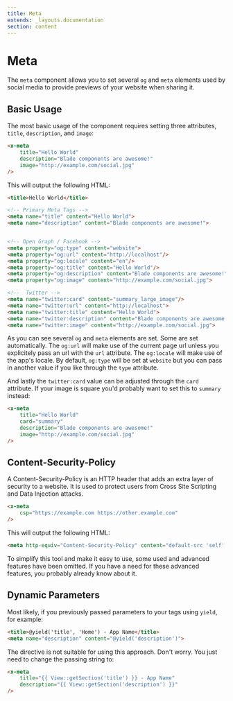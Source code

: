 ```yaml
---
title: Meta
extends: _layouts.documentation
section: content
---
```


# Meta

The `meta` component allows you to set several `og` and `meta` elements used by social media to provide previews of your website when sharing it.


## Basic Usage

The most basic usage of the component requires setting three attributes, `title`, `description`, and `image`:

```html
<x-meta
    title="Hello World"
    description="Blade components are awesome!"
    image="http://example.com/social.jpg"
/>
```

This will output the following HTML:

```html
<title>Hello World</title>

<!-- Primary Meta Tags -->
<meta name="title" content="Hello World">
<meta name="description" content="Blade components are awesome!">


<!-- Open Graph / Facebook -->
<meta property="og:type" content="website">
<meta property="og:url" content="http://localhost"/>
<meta property="og:locale" content="en"/>
<meta property="og:title" content="Hello World"/>
<meta property="og:description" content="Blade components are awesome!">
<meta property="og:image" content="http://example.com/social.jpg">

<!--  Twitter -->
<meta name="twitter:card" content="summary_large_image"/>
<meta name="twitter:url" content="http://localhost">
<meta name="twitter:title" content="Hello World">
<meta name="twitter:description" content="Blade components are awesome!">
<meta name="twitter:image" content="http://example.com/social.jpg">
```

As you can see several `og` and `meta` elements are set. Some are set automatically. The `og:url` will make use of the current page url unless you explicitely pass an url with the `url` attribute. The `og:locale` will make use of the app's locale. By default, `og:type` will be set at `website` but you can pass in another value if you like through the `type` attribute.

And lastly the `twitter:card` value can be adjusted through the `card` attribute. If your image is square you'd probably want to set this to `summary` instead:

```html
<x-meta
    title="Hello World"
    card="summary"
    description="Blade components are awesome!"
    image="http://example.com/social.jpg"
/>
```

## Content-Security-Policy

A Content-Security-Policy is an HTTP header that adds an extra layer of security to a website. It is used to protect users from Cross Site Scripting and Data Injection attacks.

```html
<x-meta
    csp="https://example.com https://other.example.com"
/>
```

This will output the following HTML:

```html
<meta http-equiv="Content-Security-Policy" content="default-src 'self' data: 'unsafe-inline' 'unsafe-hashes' 'unsafe-eval' https://example.com https://other.example.com">
```

To simplify this tool and make it easy to use, some used and advanced features have been omitted.
If you have a need for these advanced features, you probably already know about it.

## Dynamic Parameters

Most likely, if you previously passed parameters to your tags using `yield`, for example:

```html
<title>@yield('title', 'Home') - App Name</title>
<meta name="description" content="@yield('description')">
```

The directive is not suitable for using this approach. Don't worry. You just need to change the passing string to:

```html
<x-meta
    title="{{ View::getSection('title') }} - App Name"
    description="{{ View::getSection('description') }}"
/>
```

